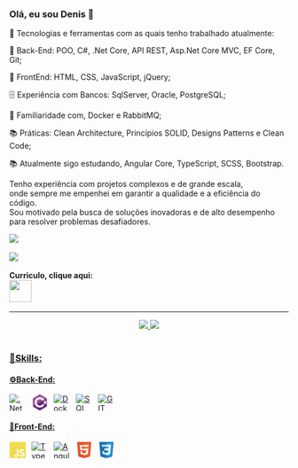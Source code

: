 <h3>Olá, eu sou Denis 👋</h3>

📌 Tecnologias e ferramentas com as quais tenho trabalhado atualmente:

🔧 Back-End: POO, C#, .Net Core, API REST, Asp.Net Core MVC, EF Core, Git;

🎨 FrontEnd: HTML, CSS, JavaScript, jQuery;

🗄️ Experiência com Bancos: SqlServer, Oracle, PostgreSQL;

🐳 Familiaridade com, Docker e RabbitMQ;

📚 Práticas: Clean Architecture, Princípios SOLID,
Designs Patterns e Clean Code;

📚 Atualmente sigo estudando, Angular Core, TypeScript, SCSS, Bootstrap.

Tenho experiência com projetos complexos e de grande escala, <br>
onde sempre me empenhei em garantir a qualidade e a eficiência do código. <br>
Sou motivado pela busca de soluções inovadoras e de alto desempenho para resolver problemas desafiadores.

<!--Redes-->
<!--Gmail-->
<a href = "mailto:denispereiraa55@gmail.com"><img src="https://img.shields.io/badge/-Gmail-%23333?style=for-the-badge&logo=gmail&logoColor=white" target="_blank"></a>
<!--Linkedin-->
<a href="https://www.linkedin.com/in/denis-pereira-dos-reis-264684229" target="_blank"><img src="https://img.shields.io/badge/-LinkedIn-%230077B5?style=for-the-badge&logo=linkedin&logoColor=white" target="_blank"></a>
<!--Curriculo-->
<b>Curriculo, clique aqui:</b>
<br>
<a href="https://www.canva.com/design/DAFsIKUzMQQ/UDZZ1lltu0o84RMeJ3zMtQ/view?utm_content=DAFsIKUzMQQ&utm_campaign=designshare&utm_medium=link&utm_source=publishsharelink" 
  target="_blank"><img src="https://cdn-icons-png.flaticon.com/512/3968/3968611.png" height="40" width="40" target="_blank"></a>
<!--End-->

<!--Dashboard GitHub -->
<hr />
<div align="center">
  <a href="https://github.com/denis818">
  <img height="180em" src="https://github-readme-stats.vercel.app/api?username=denis818&show_icons=true&theme=dracula&include_all_commits=true&count_private=true"/>
  <img height="180em" src="https://github-readme-stats.vercel.app/api/top-langs/?username=denis818&layout=compact&langs_count=7&theme=dracula"/>
</div>
<!--End-->

<!--FERRAMENTAS-->

<!--Title -->
</br>
<h3>🚀Skills: </h3>
<!--End-->
<!-- Back-End Technologies -->
<h4>⚙️Back-End:</h4>
<div style="display: flex; align-items: center; gap: 10px;">
  <!--.Net Core -->
  <img title=".Net Core" alt=".Net Core" height="30" width="30" src="https://upload.wikimedia.org/wikipedia/commons/thumb/e/ee/.NET_Core_Logo.svg/1200px-.NET_Core_Logo.svg.png">
  <!-- C# -->
  <img title="C#" alt="C#" height="30" width="30" src="https://raw.githubusercontent.com/devicons/devicon/master/icons/csharp/csharp-original.svg">
  <!-- Docker -->
  <img title="Docker" alt="Docker" height="30" width="30" src="https://cdn-icons-png.flaticon.com/512/919/919853.png">
  <!-- SQL Server -->
  <img title="SQL Server" alt="SQL Server" height="30" width="30" src="https://camo.githubusercontent.com/0795475ab521318b4426f7f9830c96d246fd15acd98350cf750dfa0bf3b41848/68747470733a2f2f696d672e69636f6e73382e636f6d2f636f6c6f722f34382f3030303030302f6d6963726f736f66742d73716c2d7365727665722e706e67">
  <!-- GIT -->
  <img title="GIT" alt="GIT" height="30" width="30" src="https://git-scm.com/images/logos/downloads/Git-Icon-1788C.png">
</div>

<h4>🎨Front-End:</h4>
<div style="display: flex; align-items: center; gap: 10px;">
  <!-- JavaScript -->
  <img title="JavaScript" alt="Js" height="30" width="30" src="https://raw.githubusercontent.com/devicons/devicon/master/icons/javascript/javascript-plain.svg">
  <!-- TypeScript -->
  <img title="TypeScript" alt="TypeScript" height="30" width="30" src="https://cdn-icons-png.flaticon.com/512/5968/5968381.png">
  <!-- Angular -->
  <img title="Angular" alt="Angular" height="30" width="30" src="https://brandslogos.com/wp-content/uploads/images/large/angular-icon-logo.png">
  <!-- HTML -->
  <img title="HTML" alt="HTML" height="30" width="30" src="https://raw.githubusercontent.com/devicons/devicon/master/icons/html5/html5-original.svg">
  <!-- CSS -->
  <img title="CSS" alt="CSS" height="30" width="30" src="https://raw.githubusercontent.com/devicons/devicon/master/icons/css3/css3-original.svg">
</div>
